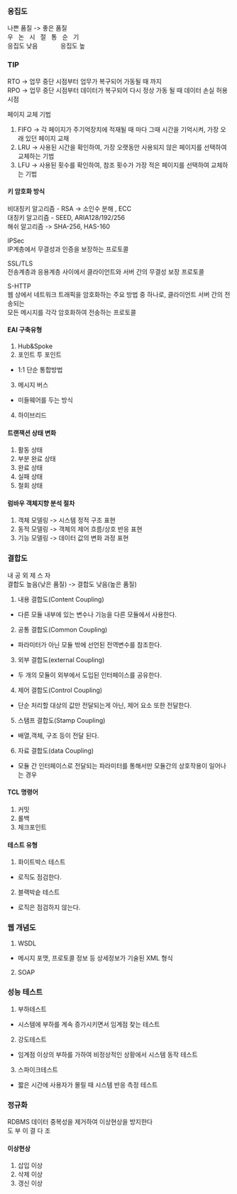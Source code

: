### 응집도
나쁜 품질 ->        좋은 품질<br>
우&nbsp;&nbsp;   논&nbsp;&nbsp;   시&nbsp;&nbsp;   절&nbsp;&nbsp;   통&nbsp;&nbsp;   순&nbsp;&nbsp;   기<br>
응집도 낮음 &nbsp; &nbsp; &nbsp; &nbsp; &nbsp; &nbsp; 응집도 높

### TIP
RTO -> 업무 중단 시점부터 업무가 복구되어 가동될 때 까지<br>
RPO -> 업무 중단 시점부터 데이터가 복구되어 다시 정상 가동 될 때 데이터 손실 허용 시점<br>


페이지 교체 기법
1) FIFO -> 각 페이지가 주기억장치에 적재될 때 마다 그때 시간을 기억시켜, 가장 오래 있던 페이지 교채
2) LRU -> 사용된 시간을 확인하여, 가장 오랫동안 사용되지 않은 페이지를 선택하여 교체하는 기법
3) LFU -> 사용된 횟수를 확인하여, 참조 횟수가 가장 적은 페이지를 선택하여 교체하는 기법


#### 키 암호화 방식
비대칭키 알고리즘 - RSA -> 소인수 분해 , ECC <br>
대칭키 알고리즘 - SEED, ARIA128/192/256 <br>
해쉬 알고리즘 -> SHA-256, HAS-160


IPSec<br>
IP계층에서 무결성과 인증을 보장하는 프로토콜

SSL/TLS<br>
전송계층과 응용계층 사이에서 클라이언트와 서버 간의 무결성 보장 프로토콜

S-HTTP<br>
웹 상에서 네트워크 트래픽을 암호화하는 주요 방법 중 하나로, 클라이언트 서버 간의 전송되는 <br>
모든 메시지를 각각 암호화하여 전송하는 프로토콜


#### EAI 구축유형
1) Hub&Spoke
2) 포인트 투 포인트
- 1:1 단순 통합방법
3) 메시지 버스
- 미들웨어를 두는 방식
4) 하이브리드

#### 트랜잭션 상태 변화
1) 활동 상태
2) 부분 완료 상태
3) 완료 상태
4) 실패 상태
5) 철회 상태

#### 럼바우 객체지향 분석 절차
1) 객체 모델링 -> 시스템 정적 구조 표현
2) 동적 모델링 -> 객체의 제어 흐름/상호 반응 표현
3) 기능 모델링 -> 데이터 값의 변화 과정 표현

### 결합도
내 공 외 제 스 자<br>
결합도 높음(낮은 품질) -> 결합도 낮음(높은 품질)

1) 내용 결합도(Content Coupling)
- 다른 모듈 내부에 있는 변수나 기능을 다른 모듈에서 사용한다.
2) 공통 결합도(Common Coupling)
- 파라미터가 아닌 모듈 밖에 선언된 전역변수를 참조한다.
3) 외부 결합도(external Coupling)
- 두 개의 모듈이 외부에서 도입된 인터페이스를 공유한다.
4) 제어 결합도(Control Coupling)
- 단순 처리할 대상의 값만 전달되는게 아닌, 제어 요소 또한 전달한다.
5) 스탬프 결합도(Stamp Coupling)
- 배열,객체, 구조 등이 전달 된다.
6) 자료 결합도(data Coupling)
- 모듈 간 인터페이스로 전달되는 파라미터를 통해서만 모듈간의 상호작용이 일어나는 경우

#### TCL 명령어
1) 커밋
2) 롤백
3) 체크포인트

#### 테스트 유형
1) 화이트박스 테스트
- 로직도 점검한다.
2) 블랙박슽 테스트
- 로직은 점검하지 않는다.

### 웹 개념도
1) WSDL
- 메시지 포맷, 프로토콜 정보 등 상세정보가 기술된 XML 형식
2) SOAP

### 성능 테스트
1) 부하테스트
- 시스템에 부하를 계속 증가시키면서 임계점 찾는 테스트
2) 강도테스트
- 임계점 이상의 부하를 가하여 비정상적인 상황에서 시스템 동작 테스트
3) 스파이크테스트
- 짧은 시간에 사용자가 몰릴 때 시스템 반응 측정 테스트


### 정규화
RDBMS 데이터 중복성을 제거하여 이상현상을 방지한다<br>
도 부 이 결 다 조 

#### 이상현상
1) 삽입 이상
2) 삭제 이상
3) 갱신 이상


























































































































































